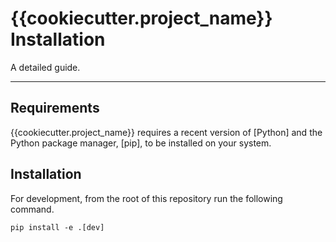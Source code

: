 # {{cookiecutter.project_name}} Installation

A detailed guide.

---

## Requirements

{{cookiecutter.project_name}} requires a recent version of [Python] and the Python package
manager, [pip], to be installed on your system.

## Installation
For development, from the root of this repository run the following command.

```shell
pip install -e .[dev]
```